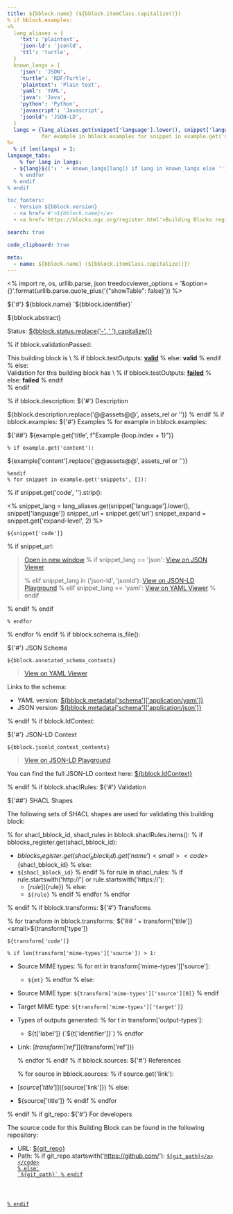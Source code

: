 ```yaml
---
title: ${bblock.name} (${bblock.itemClass.capitalize()})
% if bblock.examples:
<%
  lang_aliases = {
    'txt': 'plaintext',
    'json-ld': 'jsonld',
    'ttl': 'turtle',
  }
  known_langs = {
    'json': 'JSON',
    'turtle': 'RDF/Turtle',
    'plaintext': 'Plain text',
    'yaml': 'YAML',
    'java': 'Java',
    'python': 'Python',
    'javascript': 'Javascript',
    'jsonld': 'JSON-LD',
  }
  langs = {lang_aliases.get(snippet['language'].lower(), snippet['language']): True
           for example in bblock.examples for snippet in example.get('snippets', []) if snippet.get('code', '').strip()}
%>
  % if len(langs) > 1:
language_tabs:
    % for lang in langs:
  - ${lang}${(': ' + known_langs[lang]) if lang in known_langs else ''}
    % endfor
  % endif
% endif

toc_footers:
  - Version ${bblock.version}
  - <a href='#'>${bblock.name}</a>
  - <a href='https://blocks.ogc.org/register.html'>Building Blocks register</a>

search: true

code_clipboard: true

meta:
  - name: ${bblock.name} (${bblock.itemClass.capitalize()})
---
```

<%
import re, os, urllib.parse, json
treedocviewer_options = '&amp;option={}'.format(urllib.parse.quote_plus('{"showTable": false}'))
%>

${'#'} ${bblock.name} `${bblock.identifier}`

${bblock.abstract}

<p class="status">
    <span data-rainbow-uri="http://www.opengis.net/def/status">Status</span>:
    <a href="http://www.opengis.net/def/status/${bblock.status}" target="_blank" data-rainbow-uri>${bblock.status.replace('-', ' ').capitalize()}</a>
</p>

% if bblock.validationPassed:
<aside class="success">
This building block is \
% if bblock.testOutputs:
<strong><a href="${bblock.testOutputs}" target="_blank">valid</a></strong>
% else:
<strong>valid</strong>
% endif
</aside>
% else:
<aside class="warning">
Validation for this building block has \
% if bblock.testOutputs:
<strong><a href="${bblock.testOutputs}" target="_blank">failed</a></strong>
% else:
<strong>failed</strong>
% endif
</aside>
% endif

% if bblock.description:
${'#'} Description

${bblock.description.replace('@@assets@@', assets_rel or '')}
% endif
% if bblock.examples:
${'#'} Examples
  % for example in bblock.examples:

${'##'} ${example.get('title', f"Example {loop.index + 1}")}

    % if example.get('content'):
${example['content'].replace('@@assets@@', assets_rel or '')}

    %endif
    % for snippet in example.get('snippets', []):
% if snippet.get('code', '').strip():

<%
  snippet_lang = lang_aliases.get(snippet['language'].lower(), snippet['language'])
  snippet_url = snippet.get('url')
  snippet_expand = snippet.get('expand-level', 2)
%>
```${snippet_lang}
${snippet['code']}
```
  % if snippet_url:

<blockquote class="lang-specific ${snippet_lang}">
  <p class="example-links">
    <a target="_blank" href="${snippet_url}">Open in new window</a>
    % if snippet_lang == 'json':
    <a target="_blank" href="https://avillar.github.io/TreedocViewer/?dataParser=json&amp;dataUrl=${urllib.parse.quote_plus(snippet_url)}&amp;expand=${snippet_expand}${treedocviewer_options}">View on JSON Viewer</a></p>
    % elif snippet_lang in ('json-ld', 'jsonld'):
    <a target="_blank" href="https://json-ld.org/playground/#json-ld=${urllib.parse.quote_plus(snippet_url)}">View on JSON-LD Playground</a>
    % elif snippet_lang == 'yaml':
    <a target="_blank" href="https://avillar.github.io/TreedocViewer/?dataParser=yaml&amp;dataUrl=${urllib.parse.quote_plus(snippet_url)}&amp;expand=${snippet_expand}${treedocviewer_options}">View on YAML Viewer</a>
    % endif
</blockquote>

  % endif
% endif

    % endfor
  % endfor
% endif
% if bblock.schema.is_file():

${'#'} JSON Schema

```yaml--schema
${bblock.annotated_schema_contents}
```

> <a target="_blank" href="https://avillar.github.io/TreedocViewer/?dataParser=yaml&amp;dataUrl=${urllib.parse.quote_plus(bblock.metadata['schema']['application/yaml'])}&amp;expand=2${treedocviewer_options}">View on YAML Viewer</a>

Links to the schema:

* YAML version: <a href="${bblock.metadata['schema']['application/yaml']}" target="_blank">${bblock.metadata['schema']['application/yaml']}</a>
* JSON version: <a href="${bblock.metadata['schema']['application/json']}" target="_blank">${bblock.metadata['schema']['application/json']}</a>

% endif
% if bblock.ldContext:

${'#'} JSON-LD Context

```json--ldContext
${bblock.jsonld_context_contents}
```

> <a target="_blank" href="https://json-ld.org/playground/#json-ld=${urllib.parse.quote_plus(bblock.ldContext)}">View on JSON-LD Playground</a>

You can find the full JSON-LD context here:
<a href="${bblock.ldContext}" target="_blank">${bblock.ldContext}</a>

% endif
% if bblock.shaclRules:
${'#'} Validation

${'##'} SHACL Shapes

The following sets of SHACL shapes are used for validating this building block:

  % for shacl_bblock_id, shacl_rules in bblock.shaclRules.items():
    % if bblocks_register.get(shacl_bblock_id):
* ${bblocks_register.get(shacl_bblock_id).get('name')} <small><code>${shacl_bblock_id}</code></small>
    % else:
* `${shacl_bblock_id}`
    % endif
    % for rule in shacl_rules:
      % if rule.startswith('http://') or rule.startswith('https://'):
  * [${rule}](${rule})
      % else:
  * `${rule}`
      % endif
    % endfor
  % endfor

% endif
% if bblock.transforms:
${'#'} Transforms

  % for transform in bblock.transforms:
${'## ' + transform['title']} <small>${transform['type']}</small>

```
${transform['code']}
```
    % if len(transform['mime-types']['source']) > 1:
* Source MIME types:
      % for mt in transform['mime-types']['source']:
  * `${mt}`
      % endfor
    % else:
* Source MIME type: `${transform['mime-types']['source'][0]}`
    % endif
* Target MIME type: `${transform['mime-types']['target']}`
* Types of outputs generated:
    % for t in transform['output-types']:
  * ${t['label']} (`${t['identifier']}`) 
    % endfor
* Link: [${transform['ref']}](${transform['ref']})

  % endfor
% endif
% if bblock.sources:
${'#'} References

  % for source in bblock.sources:
    % if source.get('link'):
* [${source['title']}](${source['link']})
    % else:
* ${source['title']}
    % endif
  % endfor

% endif
% if git_repo:
${'#'} For developers

The source code for this Building Block can be found in the following repository:

* URL: <a href="${git_repo}" target="_blank">${git_repo}</a>
* Path:
% if git_repo.startswith('https://github.com/'):
<code><a href="${git_repo}/blob/HEAD/${git_path}" target="_blank">${git_path}</a></code>
% else:
`${git_path}`
% endif

% endif